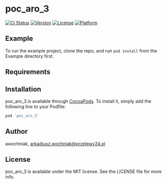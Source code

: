 # poc_aro_3

[![CI Status](https://img.shields.io/travis/awochniak/poc_aro_3.svg?style=flat)](https://travis-ci.org/awochniak/poc_aro_3)
[![Version](https://img.shields.io/cocoapods/v/poc_aro_3.svg?style=flat)](https://cocoapods.org/pods/poc_aro_3)
[![License](https://img.shields.io/cocoapods/l/poc_aro_3.svg?style=flat)](https://cocoapods.org/pods/poc_aro_3)
[![Platform](https://img.shields.io/cocoapods/p/poc_aro_3.svg?style=flat)](https://cocoapods.org/pods/poc_aro_3)

## Example

To run the example project, clone the repo, and run `pod install` from the Example directory first.

## Requirements

## Installation

poc_aro_3 is available through [CocoaPods](https://cocoapods.org). To install
it, simply add the following line to your Podfile:

```ruby
pod 'poc_aro_3'
```

## Author

awochniak, arkadiusz.wochniak@przelewy24.pl

## License

poc_aro_3 is available under the MIT license. See the LICENSE file for more info.
